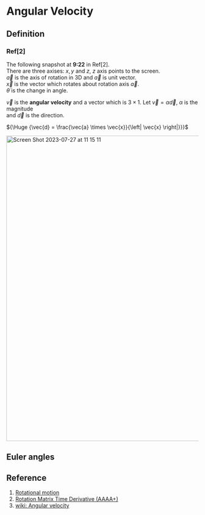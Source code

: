 # Angular Velocity

## Definition

### Ref[2]
The following snapshot at **9:22** in Ref[2]. <br>
There are three axises: $`x, y`$ and $`z`$, $`z`$ axis points to the screen. <br>
$`\vec{a}`$ is the axis of rotation in 3D and $`\vec{a}`$ is unit vector. <br>
$`\vec{x}`$ is the vector which rotates about rotation axis $`\vec{a}`$. <br>
$`\dot{\theta}`$ is the change in angle. <br>

$`\vec{v}`$ is the **angular velocity** and a vector which is $`3 \times 1`$. Let $`\vec{v}=\alpha\vec{d}`$, $`\alpha`$ is the magnitude <br>
and $`\vec{d}`$ is the direction. 

$`{\Huge {\vec{d} = \frac{\vec{a} \times \vec{x}}{\left| \vec{x} \right|}}}`$


<img width="800" alt="Screen Shot 2023-07-27 at 11 15 11" src="https://github.com/vitonzhangtt/RoboticsNotes/assets/28706904/df8bd09d-50c8-4e52-9552-fda189f0a9f4">


## Euler angles 







## Reference
1. [Rotational motion](http://www.thphys.nuim.ie/Notes/MP350/notes-16/5-Rotation.pdf)
2. [Rotation Matrix Time Derivative (AAAA+)](https://www.youtube.com/watch?v=1RF7j-Yc21c)
3. [wiki: Angular velocity](https://en.wikipedia.org/wiki/Angular_velocity)
